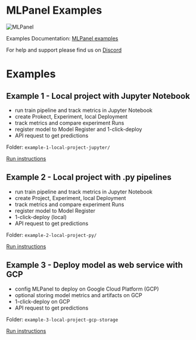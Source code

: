 # MLPanel Examples

![MLPanel](https://gblobscdn.gitbook.com/assets%2F-Lzh1AArhTugENuEmRGS%2F-M6jmR5ihP5f3uoAqt1Y%2F-M6se7wKEtDD0HjtK3_O%2Fimage.png?alt=media&token=a5428f6c-2bfb-448d-8972-e25311515f4f)

 
Examples Documentation: [MLPanel examples](https://mlrepa.gitbook.io/mlpanel/) 

For help and support please find us on [Discord](https://discord.gg/DAMrSAy)


# Examples 

## Example 1 - Local project with Jupyter Notebook

- run train pipeline and track metrics in Jupyter Notebook
- create Prokect, Experiment, local Deployment
- track metrics and compare experiment Runs 
- register model to Model Register and 1-click-deploy 
- API request to get predictions 

Folder: `example-1-local-project-jupyter/`

[Run instructions](https://mlrepa.gitbook.io/mlpanel/tutorials/examples-with-jupyter-notebook#example-1-local-project-with-jupyter-notebook)


## Example 2 - Local project with .py pipelines

- run train pipeline and track metrics in Jupyter Notebook
- create Project, Experiment, local Deployment
- track metrics and compare experiment Runs 
- register model to Model Register
- 1-click-deploy (local) 
- API request to get predictions 

Folder: `example-2-local-project-py/`

[Run instructions](https://mlrepa.gitbook.io/mlpanel/tutorials/examples-with-jupyter-notebook#example-2-local-project-with-py-pipelines)



## Example 3 - Deploy model as web service with GCP

- config MLPanel to deploy on Google Cloud Platform (GCP) 
- optional storing model metrics and artifacts on GCP 
- 1-click-deploy on GCP 
- API request to get predictions 

Folder: `example-3-local-project-gcp-storage`

[Run instructions](https://mlrepa.gitbook.io/mlpanel/tutorials/examples-with-jupyter-notebook#example-1-local-project-with-jupyter-notebook)




